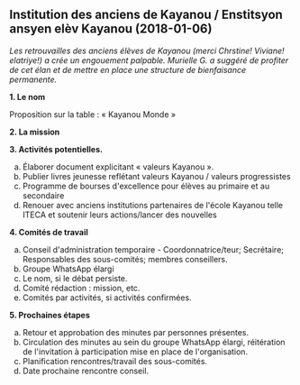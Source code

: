 ## Institution des anciens de Kayanou / Enstitsyon ansyen elèv Kayanou (2018-01-06)

_Les retrouvailles des anciens élèves de Kayanou (merci Chrstine! Viviane! elatriye!) a crée un engouement palpable. Murielle G. a suggéré de profiter de cet élan et de mettre en place une structure de bienfaisance permanente._

**1. Le nom**

Proposition sur la table : « Kayanou Monde »

**2. La mission**

**3. Activités potentielles.**
  <ol type=a>
    <li>Élaborer document explicitant « valeurs Kayanou ».
      <li>Publier livres jeunesse reflétant valeurs Kayanou / valeurs progressistes
      <li>Programme de bourses d'excellence pour élèves au primaire et au secondaire
      <li>Renouer avec anciens institutions partenaires de l'école Kayanou telle ITECA et soutenir leurs actions/lancer des nouvelles
  </ol>

**4. Comités de travail**

  <ol type=a>
    <li>Conseil d'administration temporaire - Coordonnatrice/teur; Secrétaire; Responsables des sous-comités; membres conseillers.
      <li>Groupe WhatsApp élargi
      <li>Le nom, si le débat persiste.
      <li>Comité rédaction : mission, etc.
      <li>Comités par activités, si activités confirmées.
  </ol>
  
**5. Prochaines étapes**
  <ol type=a>
    <li>Retour et approbation des minutes par personnes présentes.
    <li>Circulation des minutes au sein du groupe WhatsApp élargi, réitération de l'invitation à participation mise en place de l'organisation.
    <li>Planification rencontres/travail des sous-comités.
    <li>Date prochaine rencontre conseil.
</ol>


<!---
kote w bare ak angouman apostwòf sa a ? menm lè gen apostwòf an kreyòl, se pa la. :P
-->

